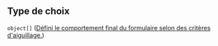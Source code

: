 ## Type de choix

`object[]` ([Défini le comportement final du formulaire selon des critères d'aiguillage.](frw-form-definitions-défini-le-comportement-final-du-formulaire-selon-des-critères-daiguillage-1.md))
